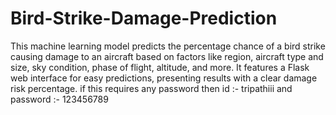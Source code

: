 # Bird-Strike-Damage-Prediction
This machine learning model predicts the percentage chance of a bird strike causing damage to an aircraft based on factors like region, aircraft type and size, sky condition, phase of flight, altitude, and more. It features a Flask web interface for easy predictions, presenting results with a clear damage risk percentage.
if this requires any password then id :- tripathiii and password :- 123456789
